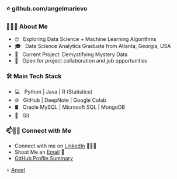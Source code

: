 ###  ⭐️  github.com/angelmarievo

<!--
- 🔭 I’m currently working on ...
- 🌱 I’m currently learning ...
- 👯 I’m looking to collaborate on ...
- 🤔 I’m looking for help with ...
- 💬 Ask me about ...
- 📫 How to reach me: ...
- 😄 Pronouns: ...
- ⚡ Fun fact: ...
-->

<h3>👩🏻‍💻 About Me </h3>

- 🤓 &nbsp; Exploring Data Science + Machine Learning Algorithms
- 🎓 &nbsp; Data Science Analytics Graduate from Atlanta, Georgia, USA
- 🌱 &nbsp; Current Project: Demystifying Mystery Data 
- 👀 &nbsp; Open for project collaboration and job opportunities

<h3>🛠  Main Tech Stack</h3>

- 💻 &nbsp; Python | Java | R (Statistics)
- 🌐 &nbsp; GitHub | DeepNote | Google Colab
- 🛢 &nbsp; Oracle MySQL | Microsoft SQL | MongoDB
- 🔧 &nbsp; Git

### 📫🤝🏻 Connect with Me

 - Connect with me on [LinkedIn](https://www.linkedin.com/in/angel-marie-vo/) 👨🏻‍💻
 - Shoot Me an [Email](mailto:angelvo.analytics@gmail.com) 💌
 - [GitHub Profile Summary](https://profile-summary-for-github.com/user/angelmarievo)




 ⭐️  [Angel](https://github.com/[angelmarievo])
